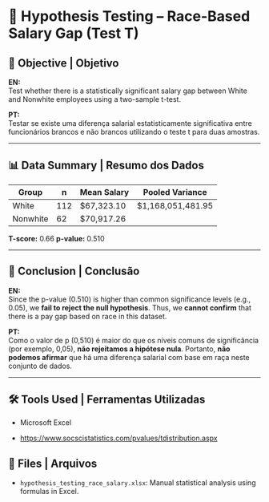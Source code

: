 # 📄 Hypothesis Testing – Race-Based Salary Gap (Test T)

## 📌 Objective | Objetivo

**EN:**  
Test whether there is a statistically significant salary gap between White and Nonwhite employees using a two-sample t-test.

**PT:**  
Testar se existe uma diferença salarial estatisticamente significativa entre funcionários brancos e não brancos utilizando o teste t para duas amostras.

---

## 📊 Data Summary | Resumo dos Dados

| Group    | n   | Mean Salary       | Pooled Variance       |
|----------|-----|-------------------|------------------------|
| White    | 112 | \$67,323.10       | \$1,168,051,481.95     |
| Nonwhite | 62  | \$70,917.26       |                        |

**T-score:** 0.66 
**p-value:** 0.510

---

## 🧪 Conclusion | Conclusão

**EN:**  
Since the p-value (0.510) is higher than common significance levels (e.g., 0.05), we **fail to reject the null hypothesis**. Thus, we **cannot confirm** that there is a pay gap based on race in this dataset.

**PT:**  
Como o valor de p (0,510) é maior do que os níveis comuns de significância (por exemplo, 0,05), **não rejeitamos a hipótese nula**. Portanto, **não podemos afirmar** que há uma diferença salarial com base em raça neste conjunto de dados.

---

## 🛠️ Tools Used | Ferramentas Utilizadas

- Microsoft Excel

- https://www.socscistatistics.com/pvalues/tdistribution.aspx

## 📁 Files | Arquivos

- `hypothesis_testing_race_salary.xlsx`: Manual statistical analysis using formulas in Excel.
